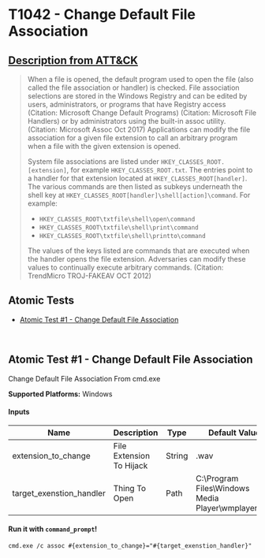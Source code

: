 # T1042 - Change Default File Association
## [Description from ATT&CK](https://attack.mitre.org/wiki/Technique/T1042)
<blockquote>When a file is opened, the default program used to open the file (also called the file association or handler) is checked. File association selections are stored in the Windows Registry and can be edited by users, administrators, or programs that have Registry access (Citation: Microsoft Change Default Programs) (Citation: Microsoft File Handlers) or by administrators using the built-in assoc utility. (Citation: Microsoft Assoc Oct 2017) Applications can modify the file association for a given file extension to call an arbitrary program when a file with the given extension is opened.

System file associations are listed under <code>HKEY_CLASSES_ROOT\.[extension]</code>, for example <code>HKEY_CLASSES_ROOT\.txt</code>. The entries point to a handler for that extension located at <code>HKEY_CLASSES_ROOT\[handler]</code>. The various commands are then listed as subkeys underneath the shell key at <code>HKEY_CLASSES_ROOT\[handler]\shell\[action]\command</code>. For example:
* <code>HKEY_CLASSES_ROOT\txtfile\shell\open\command</code>
* <code>HKEY_CLASSES_ROOT\txtfile\shell\print\command</code>
* <code>HKEY_CLASSES_ROOT\txtfile\shell\printto\command</code>

The values of the keys listed are commands that are executed when the handler opens the file extension. Adversaries can modify these values to continually execute arbitrary commands. (Citation: TrendMicro TROJ-FAKEAV OCT 2012)</blockquote>

## Atomic Tests

- [Atomic Test #1 - Change Default File Association](#atomic-test-1---change-default-file-association)


<br/>

## Atomic Test #1 - Change Default File Association
Change Default File Association From cmd.exe

**Supported Platforms:** Windows


#### Inputs
| Name | Description | Type | Default Value | 
|------|-------------|------|---------------|
| extension_to_change | File Extension To Hijack | String | .wav|
| target_exenstion_handler | Thing To Open | Path | C:\Program Files\Windows Media Player\wmplayer.exe|

#### Run it with `command_prompt`!
```
cmd.exe /c assoc #{extension_to_change}="#{target_exenstion_handler}"
```
<br/>
